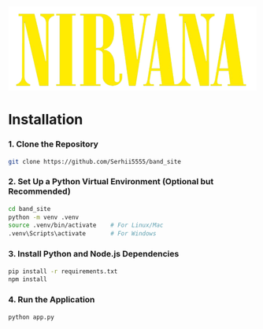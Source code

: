![NirvanaLogo](static/images/band_logo_yellow.png)

# Installation

### **1. Clone the Repository**

```bash
git clone https://github.com/Serhii5555/band_site
```

### **2. Set Up a Python Virtual Environment (Optional but Recommended)**

```bash
cd band_site
python -m venv .venv
source .venv/bin/activate    # For Linux/Mac
.venv\Scripts\activate       # For Windows
```

### **3. Install Python and Node.js Dependencies**

```bash
pip install -r requirements.txt
npm install
```

### **4. Run the Application**

```bash
python app.py
```
